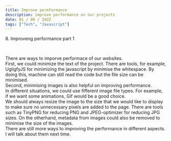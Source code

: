 ```yaml
---
title: Improve permformance
description: improve performance on our projects
date: 01 / 06 / 2022
tags: ["Tech", "Javascript"]
---
```


<p>8. Improveng performance part 1</p>

<br/>
<p> There are ways to imporve performace of our websites.<br />
First, we could minimize the text of the project. There are tools, for example, UgligfyJS for minimizing the javascript by minimise the whitespace.
By doing this, machine can still read the code but the file size can be minimised.<br/>
Second, minimising images is also helpful on improving performance.<br/>
In different situations, we could use fifferent image file types. For example, if we want some animations, Gif would be a good choice. <br/>
We should always resize the image to the size that we would like to display to make sure no unnecessary pixels are added to the page. There are tools such as TinyPNG for reducing PNG and JPEG-optimizer for reducing JPG sizes.
On the otherhand, metadata from images could also be removed to minimise the size of the images. <br/>
There are still more ways to improving the performance in different aspects.
I will talk about them next time.
</p>
